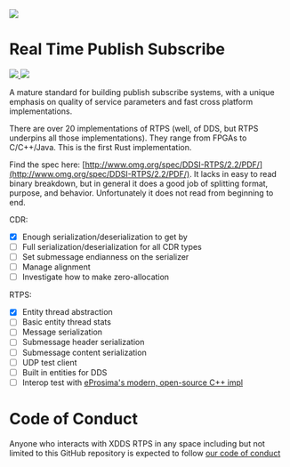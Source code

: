 <!-- http://photofunia.com/results/57f5772f468679c3198b4568 -->
<img src="https://github.com/xdds/rtps/raw/master/assets/logo-medium.jpg">

Real Time Publish Subscribe
====

<a href="https://travis-ci.org/xdds/rtps">
    <img src="https://travis-ci.org/xdds/rtps.svg?branch=master">
</a>

<a href="https://docs.rs/rtps">
    <img src="https://docs.rs/rtps/badge.svg">
</a>

A mature standard for building publish subscribe systems, with a unique emphasis on quality of service parameters and fast cross platform implementations.

There are over 20 implementations of RTPS (well, of DDS, but RTPS underpins all those implementations). They range from FPGAs to C/C++/Java. This is the first Rust implementation.

Find the spec here: [http://www.omg.org/spec/DDSI-RTPS/2.2/PDF/](http://www.omg.org/spec/DDSI-RTPS/2.2/PDF/). It lacks in easy to read binary breakdown, but in general it does a good job of splitting format, purpose, and behavior. Unfortunately it does not read from beginning to end.

CDR:
 - [x] Enough serialization/deserialization to get by
 - [ ] Full serialization/deserialization for all CDR types
 - [ ] Set submessage endianness on the serializer
 - [ ] Manage alignment
 - [ ] Investigate how to make zero-allocation
 
RTPS:
 - [x] Entity thread abstraction
 - [ ] Basic entity thread stats
 - [ ] Message serialization
 - [ ] Submessage header serialization
 - [ ] Submessage content serialization
 - [ ] UDP test client
 - [ ] Built in entities for DDS
 - [ ] Interop test with [eProsima's modern, open-source C++ impl](https://github.com/eProsima/Fast-RTPS)

Code of Conduct
===

Anyone who interacts with XDDS RTPS in any space including but not limited to this GitHub repository is expected to
follow [our code of conduct](https://github.com/xdds/rtps/blob/master/CODE_OF_CONDUCT.md)

